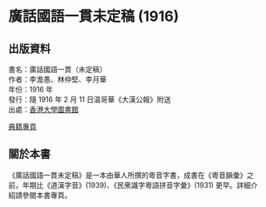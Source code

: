 廣話國語一貫未定稿 (1916)
=========================

出版資料
--------
書名：廣話國語一貫（未定稿）<br>
作者：李澹愚、林仲堅、李月華<br>
年份：1916 年<br>
發行：隨 1916 年 2 月 11 日温哥華《大漢公報》附送<br>
出處：[香港大學圖書館](https://digitalrepository.lib.hku.hk/catalog/41687h54j) <br>

[典籍專頁](http://lee1916.jyut.net)

關於本書
--------
《廣話國語一貫未定稿》是一本由華人所撰的粵音字書，成書在《粵音韻彙》之前，年期比《道漢字音》(1939)、《民衆識字粵語拼音字彙》(1931) 更早。詳細介紹請參閱本書專頁。
